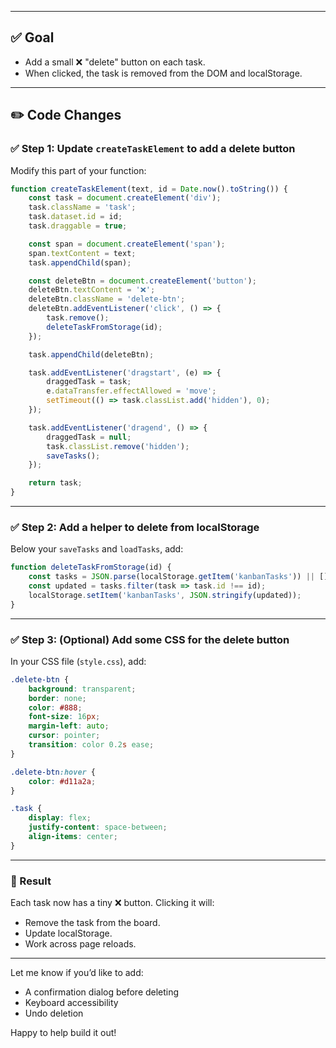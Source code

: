 
---

## ✅ Goal

* Add a small ❌ "delete" button on each task.
* When clicked, the task is removed from the DOM and localStorage.

---

## ✏️ Code Changes

### ✅ Step 1: Update `createTaskElement` to add a delete button

Modify this part of your function:

```js
function createTaskElement(text, id = Date.now().toString()) {
    const task = document.createElement('div');
    task.className = 'task';
    task.dataset.id = id;
    task.draggable = true;

    const span = document.createElement('span');
    span.textContent = text;
    task.appendChild(span);

    const deleteBtn = document.createElement('button');
    deleteBtn.textContent = '❌';
    deleteBtn.className = 'delete-btn';
    deleteBtn.addEventListener('click', () => {
        task.remove();
        deleteTaskFromStorage(id);
    });

    task.appendChild(deleteBtn);

    task.addEventListener('dragstart', (e) => {
        draggedTask = task;
        e.dataTransfer.effectAllowed = 'move';
        setTimeout(() => task.classList.add('hidden'), 0);
    });

    task.addEventListener('dragend', () => {
        draggedTask = null;
        task.classList.remove('hidden');
        saveTasks();
    });

    return task;
}
```

---

### ✅ Step 2: Add a helper to delete from localStorage

Below your `saveTasks` and `loadTasks`, add:

```js
function deleteTaskFromStorage(id) {
    const tasks = JSON.parse(localStorage.getItem('kanbanTasks')) || [];
    const updated = tasks.filter(task => task.id !== id);
    localStorage.setItem('kanbanTasks', JSON.stringify(updated));
}
```

---

### ✅ Step 3: (Optional) Add some CSS for the delete button

In your CSS file (`style.css`), add:

```css
.delete-btn {
    background: transparent;
    border: none;
    color: #888;
    font-size: 16px;
    margin-left: auto;
    cursor: pointer;
    transition: color 0.2s ease;
}

.delete-btn:hover {
    color: #d11a2a;
}

.task {
    display: flex;
    justify-content: space-between;
    align-items: center;
}
```

---

### 🎉 Result

Each task now has a tiny ❌ button. Clicking it will:

* Remove the task from the board.
* Update localStorage.
* Work across page reloads.

---

Let me know if you’d like to add:

* A confirmation dialog before deleting
* Keyboard accessibility
* Undo deletion

Happy to help build it out!
